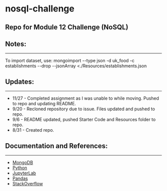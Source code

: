 # nosql-challenge
Repo for Module 12 Challenge (NoSQL)
-----
## Notes:
-----
To import dataset, use: mongoimport --type json -d uk_food -c establishments --drop --jsonArray <./Resources/establishments.json

## Updates:
-----
- 11/27 - Completed assignment as I was unable to while moving. Pushed to repo and updating README.
- 9/20 - Recloned repository due to issue. Files updated and pushed to repo.
- 9/6 - README updated, pushed Starter Code and Resources folder to repo.
- 8/31 - Created repo.

## Documentation and References:
-----
- [MongoDB](https://www.mongodb.com/docs/)
- [Python](https://docs.python.org/3/)
- [JupyterLab](https://jupyterlab.readthedocs.io/en/latest/)
- [Pandas](https://pandas.pydata.org/docs/)
- [StackOverflow](https://stackoverflow.com/)
